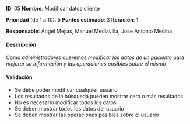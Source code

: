**ID**: 05
**Nombre**: Modificar datos cliente

**Prioridad** (de 1 a 10): 5
**Puntos estimado**: 3
**Iteración**: 1

**Responsable**: Ángel Mejías, Manuel Mediavilla, Jose Antonio Medina.

#### Descripción

Como *administradores* queremos *modificar los datos de un paciente*
para *mejorar su información y las operaciones posibles sobre el
mismo*

#### Validación

* Se debe poder modificar cualquier usuario
* Los resultados de la búsqueda pueden mostrar cero o más
resultados
* No es necesario modificar todos los datos
* Se deben mostrar todos los datos del usuario
* Se deben mostrar las operaciones posibles sobre el usuario

